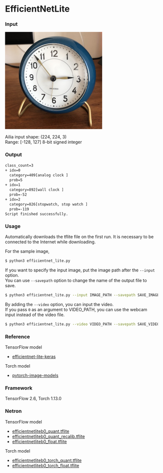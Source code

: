 # EfficientNetLite

### Input

<img src="clock.jpg" width="320px">

Ailia input shape: (224, 224, 3)  
Range: [-128, 127] 8-bit signed integer

### Output
```
class_count=3
+ idx=0
  category=409[analog clock ]
  prob=5
+ idx=1
  category=892[wall clock ]
  prob=-52
+ idx=2
  category=826[stopwatch, stop watch ]
  prob=-119
Script finished successfully.
```

### Usage
Automatically downloads the tflite file on the first run.
It is necessary to be connected to the Internet while downloading.

For the sample image,
``` bash
$ python3 efficientnet_lite.py 
```

If you want to specify the input image, put the image path after the `--input` option.  
You can use `--savepath` option to change the name of the output file to save.
```bash
$ python3 efficientnet_lite.py --input IMAGE_PATH --savepath SAVE_IMAGE_PATH
```

By adding the `--video` option, you can input the video.   
If you pass `0` as an argument to VIDEO_PATH, you can use the webcam input instead of the video file.
```bash
$ python3 efficientnet_lite.py --video VIDEO_PATH --savepath SAVE_VIDEO_PATH
```


### Reference

TensorFlow model
- [efficientnet-lite-keras](https://github.com/sebastian-sz/efficientnet-lite-keras)

Torch model
- [pytorch-image-models](https://github.com/rwightman/pytorch-image-models/blob/main/timm/models/efficientnet.py#L167)


### Framework
TensorFlow 2.6, Torch 1.13.0

### Netron

TensorFlow model
- [efficientnetliteb0_quant.tflite](https://netron.app/?url=https://storage.googleapis.com/ailia-models-tflite/efficientnet_lite/efficientnetliteb0_quant.tflite)
- [efficientnetliteb0_quant_recalib.tflite](https://netron.app/?url=https://storage.googleapis.com/ailia-models-tflite/efficientnet_lite/efficientnetliteb0_quant_recalib.tflite)
- [efficientnetliteb0_float.tflite](https://netron.app/?url=https://storage.googleapis.com/ailia-models-tflite/efficientnet_lite/efficientnetliteb0_float.tflite)

Torch model
- [efficientnetliteb0_torch_quant.tflite](https://netron.app/?url=https://storage.googleapis.com/ailia-models-tflite/efficientnet_lite/efficientnetliteb0_torch_quant.tflite)
- [efficientnetliteb0_torch_float.tflite](https://netron.app/?url=https://storage.googleapis.com/ailia-models-tflite/efficientnet_lite/efficientnetliteb0_torch_float.tflite)
